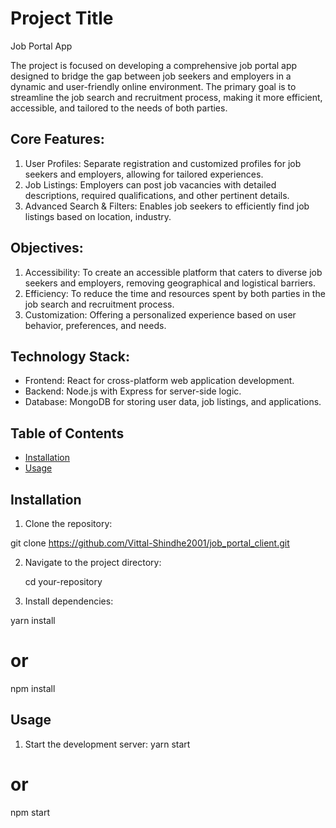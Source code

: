 
# Project Title
Job Portal App

The project is focused on developing a comprehensive job portal app designed to bridge the gap between job seekers and employers in a dynamic and user-friendly online environment. The primary goal is to streamline the job search and recruitment process, making it more efficient, accessible, and tailored to the needs of both parties.

## Core Features:
1. User Profiles: Separate registration and customized profiles for job seekers and employers, allowing for tailored experiences.
2.  Job Listings: Employers can post job vacancies with detailed descriptions, required qualifications, and other pertinent details.
3.  Advanced Search & Filters: Enables job seekers to efficiently find job listings based on location, industry.

## Objectives:
1.  Accessibility: To create an accessible platform that caters to diverse job seekers and employers, removing geographical and logistical barriers.
2.  Efficiency: To reduce the time and resources spent by both parties in the job search and recruitment process.
3.  Customization: Offering a personalized experience based on user behavior, preferences, and needs.

## Technology Stack:
*   Frontend: React  for cross-platform web application development.
*   Backend: Node.js with Express for server-side logic.
*   Database: MongoDB for storing user data, job listings, and applications.

## Table of Contents

- [Installation](#installation)
- [Usage](#usage)

## Installation

1. Clone the repository:

git clone https://github.com/Vittal-Shindhe2001/job_portal_client.git

2. Navigate to the project directory:

    cd your-repository

3. Install dependencies:

yarn install
# or
npm install

## Usage
1. Start the development server:
yarn start 
# or
npm start
